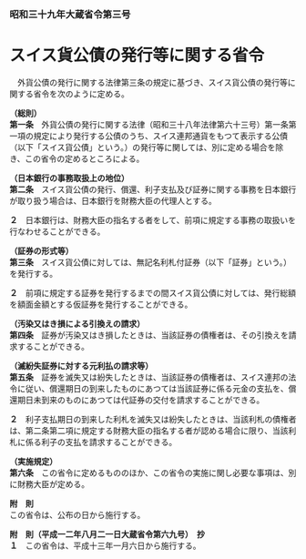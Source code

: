 ### 昭和三十九年大蔵省令第三号  
# スイス貨公債の発行等に関する省令  
　外貨公債の発行に関する法律第三条の規定に基づき、スイス貨公債の発行等に関する省令を次のように定める。  
  
**（総則）**  
**第一条**　外貨公債の発行に関する法律（昭和三十八年法律第六十三号）第一条第一項の規定により発行する公債のうち、スイス連邦通貨をもつて表示する公債（以下「スイス貨公債」という。）の発行等に関しては、別に定める場合を除き、この省令の定めるところによる。  
  
**（日本銀行の事務取扱上の地位）**  
**第二条**　スイス貨公債の発行、償還、利子支払及び証券に関する事務を日本銀行が取り扱う場合は、日本銀行を財務大臣の代理人とする。  
  
**２**　日本銀行は、財務大臣の指名する者をして、前項に規定する事務の取扱いを行なわせることができる。  
  
**（証券の形式等）**  
**第三条**　スイス貨公債に対しては、無記名利札付証券（以下「証券」という。）を発行する。  
  
**２**　前項に規定する証券を発行するまでの間スイス貨公債に対しては、発行総額を額面金額とする仮証券を発行することができる。  
  
**（汚染又はき損による引換えの請求）**  
**第四条**　証券が汚染又はき損したときは、当該証券の債権者は、その引換えを請求することができる。  
  
**（滅紛失証券に対する元利払の請求等）**  
**第五条**　証券を滅失又は紛失したときは、当該証券の債権者は、スイス連邦の法令に従い、償還期日の到来したものにあつては当該証券に係る元金の支払を、償還期日未到来のものにあつては代証券の交付を請求することができる。  
  
**２**　利子支払期日の到来した利札を滅失又は紛失したときは、当該利札の債権者は、第二条第二項に規定する財務大臣の指名する者が認める場合に限り、当該利札に係る利子の支払を請求することができる。  
  
**（実施規定）**  
**第六条**　この省令に定めるもののほか、この省令の実施に関し必要な事項は、別に財務大臣が定める。  
  
**附　則**  
この省令は、公布の日から施行する。  
  
**附　則（平成一二年八月二一日大蔵省令第六九号）　抄**  
**１**　この省令は、平成十三年一月六日から施行する。  
  
